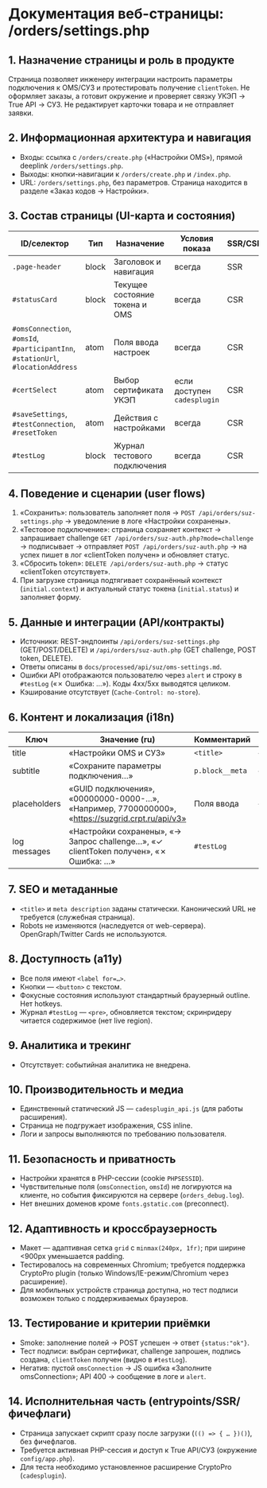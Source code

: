 # Документация веб-страницы: /orders/settings.php

## 1. Назначение страницы и роль в продукте
Страница позволяет инженеру интеграции настроить параметры подключения к OMS/СУЗ и протестировать получение `clientToken`. Не оформляет заказы, а готовит окружение и проверяет связку УКЭП → True API → СУЗ. Не редактирует карточки товара и не отправляет заявки.

## 2. Информационная архитектура и навигация
- Входы: ссылка с `/orders/create.php` («Настройки OMS»), прямой deeplink `/orders/settings.php`.
- Выходы: кнопки-навигации к `/orders/create.php` и `/index.php`.
- URL: `/orders/settings.php`, без параметров. Страница находится в разделе «Заказ кодов → Настройки».

## 3. Состав страницы (UI-карта и состояния)
| ID/селектор | Тип | Назначение | Условия показа | SSR/CSR | Варианты |
|---|---|---|---|---|---|
| `.page-header` | block | Заголовок и навигация | всегда | SSR | — |
| `#statusCard` | block | Текущее состояние токена и OMS | всегда | CSR | активен / отсутствует |
| `#omsConnection`, `#omsId`, `#participantInn`, `#stationUrl`, `#locationAddress` | atom | Поля ввода настроек | всегда | CSR | заполнено / пусто / невалидно (проверка в JS) |
| `#certSelect` | atom | Выбор сертификата УКЭП | если доступен `cadesplugin` | CSR | список / ошибка / пусто |
| `#saveSettings`, `#testConnection`, `#resetToken` | atom | Действия с настройками | всегда | CSR | enabled / disabled (ручное) |
| `#testLog` | block | Журнал тестового подключения | всегда | CSR | initial / прогресс / ошибка |

## 4. Поведение и сценарии (user flows)
1. «Сохранить»: пользователь заполняет поля → `POST /api/orders/suz-settings.php` → уведомление в логе «Настройки сохранены».
2. «Тестовое подключение»: страница сохраняет контекст → запрашивает challenge `GET /api/orders/suz-auth.php?mode=challenge` → подписывает → отправляет `POST /api/orders/suz-auth.php` → на успех пишет в лог «clientToken получен» и обновляет статус.
3. «Сбросить token»: `DELETE /api/orders/suz-auth.php` → статус «clientToken отсутствует».
4. При загрузке страница подтягивает сохранённый контекст (`initial.context`) и актуальный статус токена (`initial.status`) и заполняет форму.

## 5. Данные и интеграции (API/контракты)
- Источники: REST-эндпоинты `/api/orders/suz-settings.php` (GET/POST/DELETE) и `/api/orders/suz-auth.php` (GET challenge, POST token, DELETE).
- Ответы описаны в `docs/processed/api/suz/oms-settings.md`.
- Ошибки API отображаются пользователю через `alert` и строку в `#testLog` («✗ Ошибка: …»). Коды 4xx/5xx выводятся целиком.
- Кэширование отсутствует (`Cache-Control: no-store`).

## 6. Контент и локализация (i18n)
| Ключ | Значение (ru) | Комментарий | Плейсхолдеры |
|---|---|---|---|
| title | «Настройки OMS и СУЗ» | `<title>` | — |
| subtitle | «Сохраните параметры подключения…» | `p.block__meta` | — |
| placeholders | «GUID подключения», «00000000-0000-…», «Например, 7700000000», «https://suzgrid.crpt.ru/api/v3» | Поля ввода | — |
| log messages | «Настройки сохранены», «→ Запрос challenge…», «✓ clientToken получен», «✗ Ошибка: …» | `#testLog` | `{error}` |

## 7. SEO и метаданные
- `<title>` и `meta description` заданы статически. Канонический URL не требуется (служебная страница).
- Robots не изменяются (наследуется от web-сервера). OpenGraph/Twitter Cards не используются.

## 8. Доступность (a11y)
- Все поля имеют `<label for=…>`.
- Кнопки — `<button>` с текстом.
- Фокусные состояния используют стандартный браузерный outline. Нет hotkeys.
- Журнал `#testLog` — `<pre>`, обновляется текстом; скринридеру читается содержимое (нет live region).

## 9. Аналитика и трекинг
- Отсутствует: событийная аналитика не внедрена.

## 10. Производительность и медиа
- Единственный статический JS — `cadesplugin_api.js` (для работы расширения). 
- Страница не подгружает изображения, CSS inline. 
- Логи и запросы выполняются по требованию пользователя.

## 11. Безопасность и приватность
- Настройки хранятся в PHP-сессии (cookie `PHPSESSID`).
- Чувствительные поля (`omsConnection`, `omsId`) не логируются на клиенте, но события фиксируются на сервере (`orders_debug.log`).
- Нет внешних доменов кроме `fonts.gstatic.com` (preconnect).

## 12. Адаптивность и кроссбраузерность
- Макет — адаптивная сетка `grid` с `minmax(240px, 1fr)`; при ширине <900px уменьшается padding.
- Тестировалось на современных Chromium; требуется поддержка CryptoPro plugin (только Windows/IE-режим/Chromium через расширение).
- Для мобильных устройств страница доступна, но тест подписи возможен только с поддерживаемых браузеров.

## 13. Тестирование и критерии приёмки
- Smoke: заполнение полей → POST успешен → ответ `{status:"ok"}`.
- Тест подписи: выбран сертификат, challenge запрошен, подпись создана, `clientToken` получен (видно в `#testLog`).
- Негатив: пустой `omsConnection` → JS ошибка «Заполните omsConnection»; API 400 → сообщение в логе и `alert`.

## 14. Исполнительная часть (entrypoints/SSR/фичефлаги)
- Страница запускает скрипт сразу после загрузки (`(() => { … })()`), без фичефлагов.
- Требуется активная PHP-сессия и доступ к True API/СУЗ (окружение `config/app.php`).
- Для теста необходимо установленное расширение CryptoPro (`cadesplugin`).
